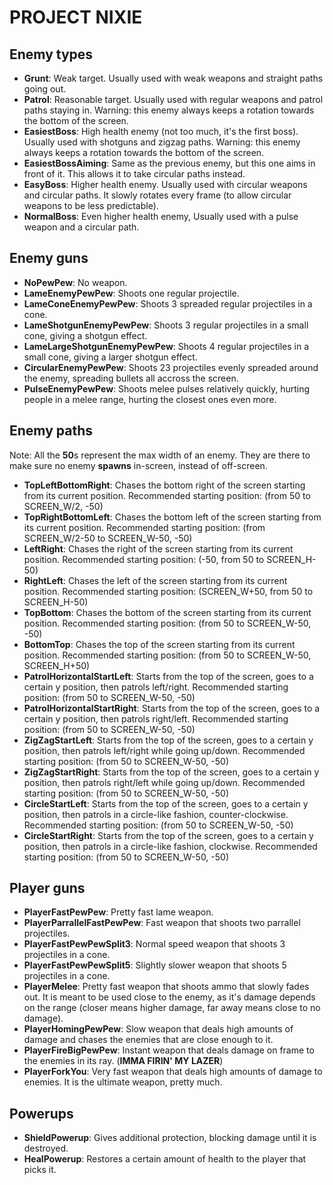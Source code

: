 # PROJECT NIXIE

## Enemy types

- **Grunt**: Weak target. Usually used with weak weapons and straight paths going out.
- **Patrol**: Reasonable target. Usually used with regular weapons and patrol paths staying in. Warning: this enemy always keeps a rotation towards the
bottom of the screen.
- **EasiestBoss**: High health enemy (not too much, it's the first boss). Usually used with shotguns and zigzag paths. Warning: this enemy always keeps
a rotation towards the bottom of the screen.
- **EasiestBossAiming**: Same as the previous enemy, but this one aims in front of it. This allows it to take circular paths instead.
- **EasyBoss**: Higher health enemy. Usually used with circular weapons and circular paths. It slowly rotates every frame (to allow circular weapons to
be less predictable).
- **NormalBoss**: Even higher health enemy, Usually used with a pulse weapon and a circular path.

## Enemy guns

- **NoPewPew**: No weapon.
- **LameEnemyPewPew**: Shoots one regular projectile.
- **LameConeEnemyPewPew**: Shoots 3 spreaded regular projectiles in a cone.
- **LameShotgunEnemyPewPew**: Shoots 3 regular projectiles in a small cone, giving a shotgun effect.
- **LameLargeShotgunEnemyPewPew**: Shoots 4 regular projectiles in a small cone, giving a larger shotgun effect.
- **CircularEnemyPewPew**: Shoots 23 projectiles evenly spreaded around the enemy, spreading bullets all accross the screen.
- **PulseEnemyPewPew**: Shoots melee pulses relatively quickly, hurting people in a melee range, hurting the closest ones even more.

## Enemy paths
Note: All the **50**s represent the max width of an enemy. They are there to make sure no enemy **spawns** in-screen, instead of off-screen.
- **TopLeftBottomRight**: Chases the bottom right of the screen starting from its current position. Recommended starting position: (from 50 to SCREEN_W/2, -50)
- **TopRightBottomLeft**: Chases the bottom left of the screen starting from its current position. Recommended starting position: (from SCREEN_W/2-50 to SCREEN_W-50, -50)
- **LeftRight**: Chases the right of the screen starting from its current position. Recommended starting position: (-50, from 50 to SCREEN_H-50)
- **RightLeft**: Chases the left of the screen starting from its current position. Recommended starting position: (SCREEN_W+50, from 50 to SCREEN_H-50)
- **TopBottom**: Chases the bottom of the screen starting from its current position. Recommended starting position: (from 50 to SCREEN_W-50, -50)
- **BottomTop**: Chases the top of the screen starting from its current position. Recommended starting position: (from 50 to SCREEN_W-50, SCREEN_H+50)
- **PatrolHorizontalStartLeft**: Starts from the top of the screen, goes to a certain y position, then patrols left/right. Recommended starting position: (from 50 to SCREEN_W-50, -50)
- **PatrolHorizontalStartRight**: Starts from the top of the screen, goes to a certain y position, then patrols right/left. Recommended starting position: (from 50 to SCREEN_W-50, -50)
- **ZigZagStartLeft**: Starts from the top of the screen, goes to a certain y position, then patrols left/right while going up/down. Recommended starting position: (from 50 to SCREEN_W-50, -50)
- **ZigZagStartRight**: Starts from the top of the screen, goes to a certain y position, then patrols right/left while going up/down. Recommended starting position: (from 50 to SCREEN_W-50, -50)
- **CircleStartLeft**: Starts from the top of the screen, goes to a certain y position, then patrols in a circle-like fashion, counter-clockwise. Recommended starting position: (from 50 to SCREEN_W-50, -50)
- **CircleStartRight**: Starts from the top of the screen, goes to a certain y position, then patrols in a circle-like fashion, clockwise. Recommended starting position: (from 50 to SCREEN_W-50, -50)

## Player guns
- **PlayerFastPewPew**: Pretty fast lame weapon.
- **PlayerParrallelFastPewPew**: Fast weapon that shoots two parrallel projectiles.
- **PlayerFastPewPewSplit3**: Normal speed weapon that shoots 3 projectiles in a cone.
- **PlayerFastPewPewSplit5**: Slightly slower weapon that shoots 5 projectiles in a cone.
- **PlayerMelee**: Pretty fast weapon that shoots ammo that slowly fades out. It is meant to be used close to the enemy, as it's damage
depends on the range (closer means higher damage, far away means close to no damage).
- **PlayerHomingPewPew**: Slow weapon that deals high amounts of damage and chases the enemies that are close enough to it.
- **PlayerFireBigPewPew**: Instant weapon that deals damage on frame to the enemies in its ray. (**IMMA FIRIN' MY LAZER**)
- **PlayerForkYou**: Very fast weapon that deals high amounts of damage to enemies. It is the ultimate weapon, pretty much.

## Powerups
- **ShieldPowerup**: Gives additional protection, blocking damage until it is destroyed.
- **HealPowerup**: Restores a certain amount of health to the player that picks it.